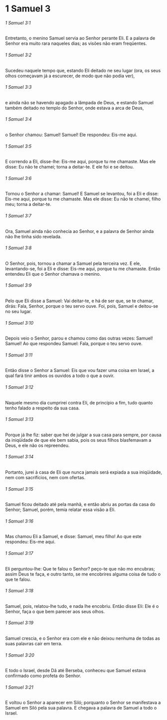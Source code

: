 # 1 Samuel 3

###### 1 Samuel 3:1

Entretanto, o menino Samuel servia ao Senhor perante Eli. E a palavra de Senhor era muito rara naqueles dias; as visões não eram freqüentes.

###### 1 Samuel 3:2

Sucedeu naquele tempo que, estando Eli deitado ne seu lugar (ora, os seus olhos começavam já a escurecer, de modo que não podia ver),

###### 1 Samuel 3:3

e ainda não se havendo apagado a lâmpada de Deus, e estando Samuel também deitado no templo do Senhor, onde estava a arca de Deus,

###### 1 Samuel 3:4

o Senhor chamou: Samuel! Samuel! Ele respondeu: Eis-me aqui.

###### 1 Samuel 3:5

E correndo a Eli, disse-lhe: Eis-me aqui, porque tu me chamaste. Mas ele disse: Eu não te chamei; torna a deitar-te. E ele foi e se deitou.

###### 1 Samuel 3:6

Tornou o Senhor a chamar: Samuel! E Samuel se levantou, foi a Eli e disse: Eis-me aqui, porque tu me chamaste. Mas ele disse: Eu não te chamei, filho meu; torna a deitar-te.

###### 1 Samuel 3:7

Ora, Samuel ainda não conhecia ao Senhor, e a palavra de Senhor ainda não lhe tinha sido revelada.

###### 1 Samuel 3:8

O Senhor, pois, tornou a chamar a Samuel pela terceira vez. E ele, levantando-se, foi a Eli e disse: Eis-me aqui, porque tu me chamaste. Então entendeu Eli que o Senhor chamava o menino.

###### 1 Samuel 3:9

Pelo que Eli disse a Samuel: Vai deitar-te, e há de ser que, se te chamar, dirás: Fala, Senhor, porque o teu servo ouve. Foi, pois, Samuel e deitou-se no seu lugar.

###### 1 Samuel 3:10

Depois veio o Senhor, parou e chamou como das outras vezes: Samuel! Samuel! Ao que respondeu Samuel: Fala, porque o teu servo ouve.

###### 1 Samuel 3:11

Então disse o Senhor a Samuel: Eis que vou fazer uma coisa em Israel, a qual fará tinir ambos os ouvidos a todo o que a ouvir.

###### 1 Samuel 3:12

Naquele mesmo dia cumprirei contra Eli, de princípio a fim, tudo quanto tenho falado a respeito da sua casa.

###### 1 Samuel 3:13

Porque já lhe fiz: saber que hei de julgar a sua casa para sempre, por causa da iniqüidade de que ele bem sabia, pois os seus filhos blasfemavam a Deus, e ele não os repreendeu.

###### 1 Samuel 3:14

Portanto, jurei à casa de Eli que nunca jamais será expiada a sua iniqüidade, nem com sacrifícios, nem com ofertas.

###### 1 Samuel 3:15

Samuel ficou deitado até pela manhã, e então abriu as portas da casa do Senhor; Samuel, porém, temia relatar essa visão a Eli.

###### 1 Samuel 3:16

Mas chamou Eli a Samuel, e disse: Samuel, meu filho! Ao que este respondeu: Eis-me aqui.

###### 1 Samuel 3:17

Eli perguntou-lhe: Que te falou o Senhor? peço-te que não mo encubras; assim Deus te faça, e outro tanto, se me encobrires alguma coisa de tudo o que te falou.

###### 1 Samuel 3:18

Samuel, pois, relatou-lhe tudo, e nada lhe encobriu. Então disse Eli: Ele é o Senhor, faça o que bem parecer aos seus olhos.

###### 1 Samuel 3:19

Samuel crescia, e o Senhor era com ele e não deixou nenhuma de todas as suas palavras cair em terra.

###### 1 Samuel 3:20

E todo o Israel, desde Dã até Berseba, conheceu que Samuel estava confirmado como profeta do Senhor.

###### 1 Samuel 3:21

E voltou o Senhor a aparecer em Siló; porquanto o Senhor se manifestava a Samuel em Siló pela sua palavra. E chegava a palavra de Samuel a todo o Israel.

